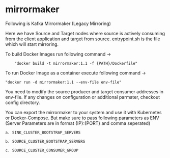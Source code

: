 # mirrormaker

Following is Kafka Mirrormaker
(Legacy Mirroring)

Here we have Source and Target nodes where source is actively consuming from the client application and target from source.
entrypoint.sh is the file which will start mirroring. 


To build Docker Images run following command ->

        "docker build -t mirrormaker:1.1 -f {PATH}/Dockerfile"

To run Docker Image as a container execute following command ->

	"docker run -d mirrormaker:1.1 --env-file env-file"

You need to modify the source producer and target consumer addresses in env-file.
If any changes on configuration or additional parmater, checkout config directory.

You can export the mirrormaker to your system and use it with Kubernetes or Docker-Compose.
But make sure to pass following parameters as ENV (Server Parameters are in format {IP}:{PORT} and comma seperated)

	a. SINK_CLUSTER_BOOTSTRAP_SERVERS
	
	b. SOURCE_CLUSTER_BOOTSTRAP_SERVERS 
	
 	c. SOURCE_CLUSTER_CONSUMER_GROUP 
